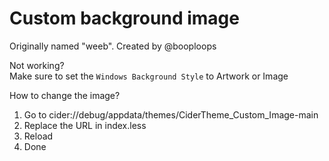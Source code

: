 # Custom background image
Originally named "weeb". Created by @booploops

Not working?<br>
Make sure to set the `Windows Background Style` to Artwork or Image

How to change the image?

<OL>
  <LI>Go to cider://debug/appdata/themes/CiderTheme_Custom_Image-main</LI>
  <LI>Replace the URL in index.less</LI>
  <LI>Reload</LI>
  <LI>Done</LI>
</OL>

